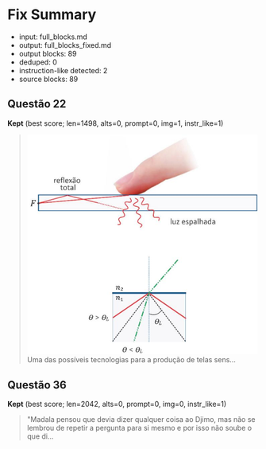 # Fix Summary

- input: full_blocks.md
- output: full_blocks_fixed.md
- output blocks: 89
- deduped: 0
- instruction-like detected: 2
- source blocks: 89

## Questão 22

**Kept** (best score; len=1498, alts=0, prompt=0, img=1, instr_like=1)

> ![](images/51fed61c162cbb40be353c551d70e742bbfe4069ee58ac1c1da3470a7e28af7c.jpg) Uma das possíveis tecnologias para a produção de telas sens…

## Questão 36

**Kept** (best score; len=2042, alts=0, prompt=0, img=0, instr_like=1)

> "Madala pensou que devia dizer qualquer coisa ao Djimo, mas não se lembrou de repetir a pergunta para si mesmo e por isso não soube o que di…

